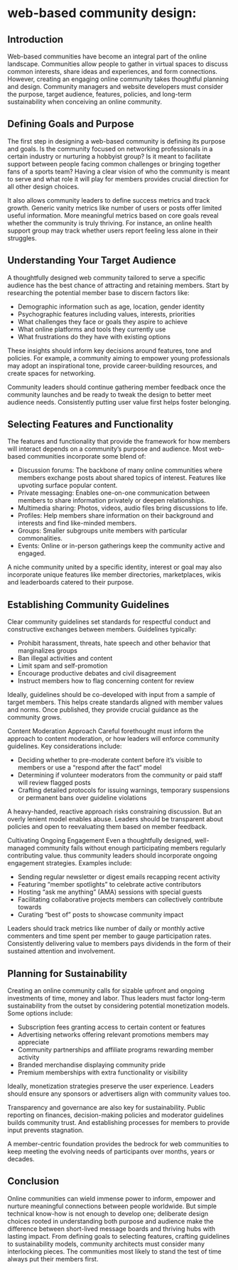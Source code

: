 # web-based community design:

## Introduction

Web-based communities have become an integral part of the online landscape. Communities allow people to gather in virtual spaces to discuss common interests, share ideas and experiences, and form connections. However, creating an engaging online community takes thoughtful planning and design. Community managers and website developers must consider the purpose, target audience, features, policies, and long-term sustainability when conceiving an online community.

## Defining Goals and Purpose

The first step in designing a web-based community is defining its purpose and goals. Is the community focused on networking professionals in a certain industry or nurturing a hobbyist group? Is it meant to facilitate support between people facing common challenges or bringing together fans of a sports team? Having a clear vision of who the community is meant to serve and what role it will play for members provides crucial direction for all other design choices.  

It also allows community leaders to define success metrics and track growth. Generic vanity metrics like number of users or posts offer limited useful information. More meaningful metrics based on core goals reveal whether the community is truly thriving. For instance, an online health support group may track whether users report feeling less alone in their struggles.

## Understanding Your Target Audience

A thoughtfully designed web community tailored to serve a specific audience has the best chance of attracting and retaining members. Start by researching the potential member base to discern factors like:

- Demographic information such as age, location, gender identity 
- Psychographic features including values, interests, priorities
- What challenges they face or goals they aspire to achieve
- What online platforms and tools they currently use
- What frustrations do they have with existing options

These insights should inform key decisions around features, tone and policies. For example, a community aiming to empower young professionals may adopt an inspirational tone, provide career-building resources, and create spaces for networking.

Community leaders should continue gathering member feedback once the community launches and be ready to tweak the design to better meet audience needs. Consistently putting user value first helps foster belonging.

## Selecting Features and Functionality
The features and functionality that provide the framework for how members will interact depends on a community’s purpose and audience. Most web-based communities incorporate some blend of:

- Discussion forums: The backbone of many online communities where members exchange posts about shared topics of interest. Features like upvoting surface popular content.  
- Private messaging: Enables one-on-one communication between members to share information privately or deepen relationships.
- Multimedia sharing: Photos, videos, audio files bring discussions to life.
- Profiles: Help members share information on their background and interests and find like-minded members.
- Groups: Smaller subgroups unite members with particular commonalities.
- Events: Online or in-person gatherings keep the community active and engaged.  

A niche community united by a specific identity, interest or goal may also incorporate unique features like member directories, marketplaces, wikis and leaderboards catered to their purpose.  

## Establishing Community Guidelines

Clear community guidelines set standards for respectful conduct and constructive exchanges between members. Guidelines typically:
  
- Prohibit harassment, threats, hate speech and other behavior that marginalizes groups
- Ban illegal activities and content
- Limit spam and self-promotion
- Encourage productive debates and civil disagreement
- Instruct members how to flag concerning content for review

Ideally, guidelines should be co-developed with input from a sample of target members. This helps create standards aligned with member values and norms. Once published, they provide crucial guidance as the community grows.

Content Moderation Approach
Careful forethought must inform the approach to content moderation, or how leaders will enforce community guidelines. Key considerations include:
  
- Deciding whether to pre-moderate content before it’s visible to members or use a “respond after the fact” model
- Determining if volunteer moderators from the community or paid staff will review flagged posts
- Crafting detailed protocols for issuing warnings, temporary suspensions or permanent bans over guideline violations  

A heavy-handed, reactive approach risks constraining discussion. But an overly lenient model enables abuse. Leaders should be transparent about policies and open to reevaluating them based on member feedback.

Cultivating Ongoing Engagement
Even a thoughtfully designed, well-managed community fails without enough participating members regularly contributing value. thus community leaders should incorporate ongoing engagement strategies. Examples include:

- Sending regular newsletter or digest emails recapping recent activity
- Featuring “member spotlights” to celebrate active contributors
- Hosting “ask me anything” (AMA) sessions with special guests
- Facilitating collaborative projects members can collectively contribute towards
- Curating “best of” posts to showcase community impact

Leaders should track metrics like number of daily or monthly active commenters and time spent per member to gauge participation rates. Consistently delivering value to members pays dividends in the form of their sustained attention and involvement.  

## Planning for Sustainability

Creating an online community calls for sizable upfront and ongoing investments of time, money and labor. Thus leaders must factor long-term sustainability from the outset by considering potential monetization models. Some options include:

- Subscription fees granting access to certain content or features
- Advertising networks offering relevant promotions members may appreciate
- Community partnerships and affiliate programs rewarding member activity
- Branded merchandise displaying community pride
- Premium memberships with extra functionality or visibility

Ideally, monetization strategies preserve the user experience. Leaders should ensure any sponsors or advertisers align with community values too.

Transparency and governance are also key for sustainability. Public reporting on finances, decision-making policies and moderator guidelines builds community trust. And establishing processes for members to provide input prevents stagnation.  

A member-centric foundation provides the bedrock for web communities to keep meeting the evolving needs of participants over months, years or decades.

## Conclusion

Online communities can wield immense power to inform, empower and nurture meaningful connections between people worldwide. But simple technical know-how is not enough to develop one; deliberate design choices rooted in understanding both purpose and audience make the difference between short-lived message boards and thriving hubs with lasting impact. From defining goals to selecting features, crafting guidelines to sustainability models, community architects must consider many interlocking pieces. The communities most likely to stand the test of time always put their members first.
